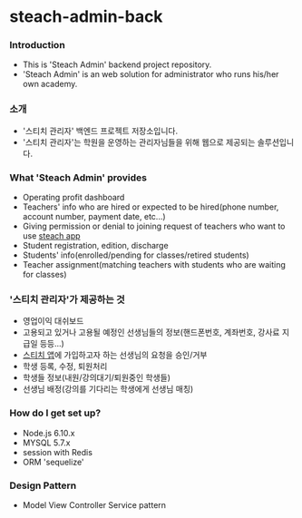 # steach-admin-back #

### Introduction
* This is 'Steach Admin' backend project repository.
* 'Steach Admin' is an web solution for administrator who runs his/her own academy.

### 소개
* '스티치 관리자' 백엔드 프로젝트 저장소입니다.
* '스티치 관리자'는 학원을 운영하는 관리자님들을 위해 웹으로 제공되는 솔루션입니다.

### What 'Steach Admin' provides
* Operating profit dashboard
* Teachers' info who are hired or expected to be hired(phone number, account number, payment date, etc...)
* Giving permission or denial to joining request of teachers who want to use [steach app](https://play.google.com/store/apps/details?id=com.yololation.steach&hl=ko)
* Student registration, edition, discharge
* Students' info(enrolled/pending for classes/retired students)
* Teacher assignment(matching teachers with students who are waiting for classes)

### '스티치 관리자'가 제공하는 것
* 영업이익 대쉬보드
* 고용되고 있거나 고용될 예정인 선생님들의 정보(핸드폰번호, 계좌번호, 강사료 지급일 등등...)
* [스티치 앱](https://play.google.com/store/apps/details?id=com.yololation.steach&hl=ko)에 가입하고자 하는 선생님의 요청을 승인/거부
* 학생 등록, 수정, 퇴원처리
* 학생들 정보(내원/강의대기/퇴원중인 학생들)
* 선생님 배정(강의를 기다리는 학생에게 선생님 매칭)


### How do I get set up? ###
* Node.js 6.10.x
* MYSQL 5.7.x
* session with Redis
* ORM 'sequelize'

### Design Pattern ###
* Model View Controller Service pattern

